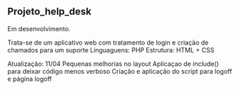 ## Projeto_help_desk

Em desenvolvimento.

Trata-se de um aplicativo web com tratamento de login e criação de chamados para um suporte
Linguaguens: PHP
Estrutura: HTML + CSS

Atualização: 11/04
Pequenas melhorias no layout
Aplicaçao de include() para deixar código menos verboso
Criação e aplicação do script para logoff e página logoff
